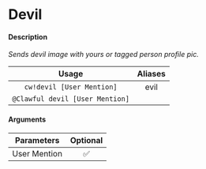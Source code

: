 # Devil

#### Description

 _Sends devil image with yours or tagged person profile pic._

| Usage | Aliases |
| :---: | :---: |
| `cw!devil [User Mention]` | evil |
| `@Clawful devil [User Mention]` |  |

#### Arguments

| Parameters | Optional |
| :---: | :---: |
| User Mention | ✅ |



